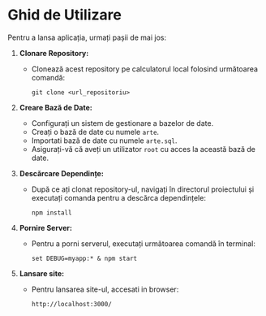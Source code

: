 # Ghid de Utilizare

Pentru a lansa aplicația, urmați pașii de mai jos:

1. **Clonare Repository:**
   - Clonează acest repository pe calculatorul local folosind următoarea comandă:
     ```
     git clone <url_repositoriu>
     ```

2. **Creare Bază de Date:**
   - Configurați un sistem de gestionare a bazelor de date.
   - Creați o bază de date cu numele `arte`.
   - Importati bază de date cu numele `arte.sql`.
   - Asigurați-vă că aveți un utilizator `root` cu acces la această bază de date.

3. **Descărcare Dependințe:**
   - După ce ați clonat repository-ul, navigați în directorul proiectului și executați comanda pentru a descărca dependințele:
     ```
     npm install
     ```

4. **Pornire Server:**
   - Pentru a porni serverul, executați următoarea comandă în terminal:
     ```
     set DEBUG=myapp:* & npm start
     ```

5. **Lansare site:**
   - Pentru lansarea site-ul, accesati in browser:
     ```
     http://localhost:3000/
     ```
